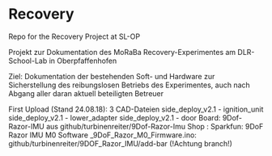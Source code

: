 # Recovery
Repo for the Recovery Project at SL-OP

Projekt zur Dokumentation des MoRaBa Recovery-Experimentes am DLR-School-Lab in Oberpfaffenhofen 

Ziel: Dokumentation der bestehenden Soft- und Hardware zur Sicherstellung des reibungslosen Betriebs des Experimentes, auch nach              Abgang aller daran aktuell beteiligten Betreuer

First Upload (Stand 24.08.18):
3 CAD-Dateien
side_deploy_v2.1 - ignition_unit
side_deploy_v2.1 - lower_adapter
side_deploy_v2.1 - door
Board:
9Dof-Razor-IMU aus github/turbinenreiter/9Dof-Razor-Imu
Shop : Sparkfun: 9DoF Razor IMU M0
Software
_9DoF_Razor_M0_Firmware.ino:
github/turbinenreiter/9DOF_Razor_IMU/add-bar (!Achtung branch!)
